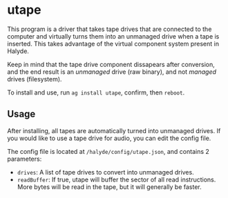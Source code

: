 # utape

This program is a driver that takes tape drives that are connected to the computer and virtually turns them into an unmanaged drive when a tape is inserted. This takes advantage of the virtual component system present in Halyde.

Keep in mind that the tape drive component dissapears after conversion, and the end result is an *unmanaged* drive (raw binary), and not *managed* drives (filesystem).

To install and use, run `ag install utape`, confirm, then `reboot`.

## Usage
After installing, all tapes are automatically turned into unmanaged drives. If you would like to use a tape drive for audio, you can edit the config file.

The config file is located at `/halyde/config/utape.json`, and contains 2 parameters:

- `drives`: A list of tape drives to convert into unmanaged drives.
- `readBuffer`: If true, utape will buffer the sector of all read instructions. More bytes will be read in the tape, but it will generally be faster.